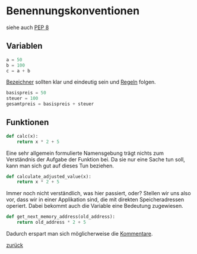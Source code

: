 # Benennungskonventionen

siehe auch [PEP 8](https://peps.python.org/pep-0008/) 

## Variablen

```python
a = 50
b = 100
c = a + b
```

[Bezeichner](Conventions.md) sollten klar und eindeutig sein und [Regeln](CamelsAndSnakes.md) folgen.

```python
basispreis = 50
steuer = 100
gesamtpreis = basispreis + steuer
```

## Funktionen

```python
def calc(x):
    return x * 2 + 5
```

Eine sehr allgemein formulierte Namensgebung trägt nichts zum Verständnis der Aufgabe der Funktion bei. Da sie nur eine
Sache tun soll, kann man sich gut auf dieses Tun beziehen.

```python
def calculate_adjusted_value(x):
    return x * 2 + 5
```

Immer noch nicht verständlich, was hier passiert, oder?
Stellen wir uns also vor, dass wir in einer Applikation sind, die mit direkten Speicheradressen operiert.
Dabei bekommt auch die Variable eine Bedeutung zugewiesen.

```python
def get_next_memory_address(old_address):
    return old_address * 2 + 5
```

Dadurch erspart man sich möglicherweise die [Kommentare](../Kommentare).

[zurück](../TheGoodPractices) 


